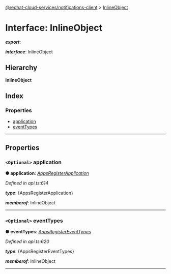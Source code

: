 [@redhat-cloud-services/notifications-client](../README.md) > [InlineObject](../interfaces/inlineobject.md)

# Interface: InlineObject

*__export__*: 

*__interface__*: InlineObject

## Hierarchy

**InlineObject**

## Index

### Properties

* [application](inlineobject.md#application)
* [eventTypes](inlineobject.md#eventtypes)

---

## Properties

<a id="application"></a>

### `<Optional>` application

**● application**: *[AppsRegisterApplication](appsregisterapplication.md)*

*Defined in api.ts:614*

*__type__*: {AppsRegisterApplication}

*__memberof__*: InlineObject

___
<a id="eventtypes"></a>

### `<Optional>` eventTypes

**● eventTypes**: *[AppsRegisterEventTypes](appsregistereventtypes.md)*

*Defined in api.ts:620*

*__type__*: {AppsRegisterEventTypes}

*__memberof__*: InlineObject

___

